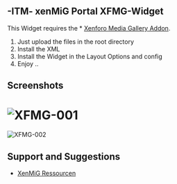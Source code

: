 ## -ITM- xenMiG Portal XFMG-Widget

This Widget requires the * [Xenforo Media Gallery Addon](https://xenforo.com/purchase/).

1. Just upload the files in the root directory
2. Install the XML
3. Install the Widget in the Layout Options and config
4. Enjoy ..

## Screenshots

![XFMG-001](https://cdn.it-maku.com/git/xfmg/xfmg-1.png)
=============
![XFMG-002](https://cdn.it-maku.com/git/xfmg/xfmg-2.png)

## Support and Suggestions

* [XenMiG Ressourcen](http://www.xenmig.com/index.php?resources/xenmig-portal-xfmg-wigdet.5/)
